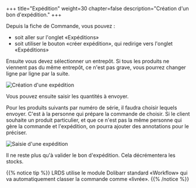 +++
title="Expédition"
weight=30
chapter=false
description="Création d'un bon d'expédition."
+++

Depuis la fiche de Commande, vous pouvez :

* soit aller sur l'onglet «Expéditions»
* soit utiliser le bouton «créer expédition», qui redirige vers l'onglet «Expéditions»

Ensuite vous devez sélectionner un entrepôt.
Si tous les produits ne viennent pas du même entrepôt, ce n'est pas grave,
vous pourrez changer ligne par ligne par la suite.

![Création d'une expédition](./../../images/dolibarr_expedition.png?classes=shadow,border&height=400px)

Vous pouvez ensuite saisir les quantités à envoyer.

Pour les produits suivants par numéro de série, il faudra choisir lequels envoyer.
C'est à la personne qui prépare la commande de choisir.
Si le client souhaite un produit particulier, et que ce n'est pas la même personne
qui gère la commande et l'expédition, on pourra ajouter des annotations pour le préciser.

![Saisie d'une expédition](./../../images/dolibarr_expedition_2.png?classes=shadow,border&height=400px)

Il ne reste plus qu'à valider le bon d'expédition.
Cela décrémentera les stocks.

{{% notice tip %}}
LRDS utilise le module Dolibarr standard «Workflow» qui va automatiquement
classer la commande comme «livrée».
{{% /notice %}}
